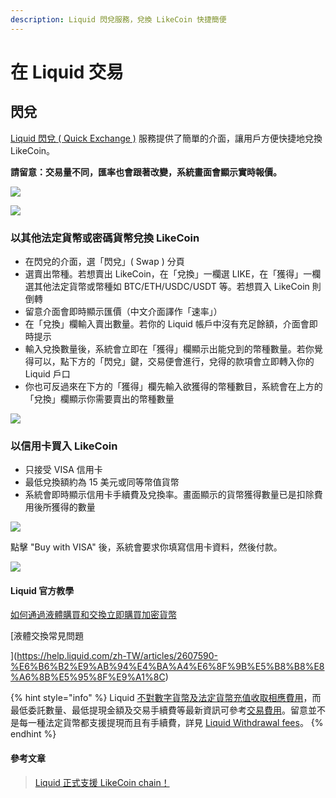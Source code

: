 ```yaml
---
description: Liquid 閃兌服務，兌換 LikeCoin 快捷簡便
---
```


# 在 Liquid 交易

## 閃兌

[Liquid 閃兌 \( Quick Exchange \)](https://app.liquid.com/quick-exchange) 服務提供了簡單的介面，讓用戶方便快捷地兌換 LikeCoin。

**請留意：交易量不同，匯率也會跟著改變，系統畫面會顯示實時報價。**

![](../../.gitbook/assets/quick-exchange-1%20%281%29.png)

![](../../.gitbook/assets/liquid-qe.gif)

### 以其他法定貨幣或密碼貨幣兌換 LikeCoin

* 在閃兌的介面，選「閃兌」\( Swap \) 分頁
* 選賣出幣種。若想賣出 LikeCoin，在「兌換」一欄選 LIKE，在「獲得」一欄選其他法定貨幣或幣種如 BTC/ETH/USDC/USDT 等。若想買入 LikeCoin 則倒轉
* 留意介面會即時顯示匯價（中文介面譯作「速率」）
* 在「兌換」欄輸入賣出數量。若你的 Liquid 帳戶中沒有充足餘額，介面會即時提示
* 輸入兌換數量後，系統會立即在「獲得」欄顯示出能兌到的幣種數量。若你覺得可以，點下方的「閃兌」鍵，交易便會進行，兌得的款項會立即轉入你的 Liquid 戶口
* 你也可反過來在下方的「獲得」欄先輸入欲獲得的幣種數目，系統會在上方的「兌換」欄顯示你需要賣出的幣種數量

![](../../.gitbook/assets/quick-exchange-2%20%281%29.png)

### 以信用卡買入 LikeCoin

* 只接受 VISA 信用卡
* 最低兌換額約為 15 美元或同等幣值貨幣
* 系統會即時顯示信用卡手續費及兌換率。畫面顯示的貨幣獲得數量已是扣除費用後所獲得的數量

![](../../.gitbook/assets/quick-exchange-3%20%281%29.png)

點擊 "Buy with VISA" 後，系統會要求你填寫信用卡資料，然後付款。

![](../../.gitbook/assets/quick-exchange-4%20%281%29.png)

#### Liquid 官方教學

[如何通過液體購買和交換立即購買加密貨幣](https://help.liquid.com/zh-TW/articles/5143957-%E5%A6%82%E4%BD%95%E9%80%9A%E9%81%8E%E6%B6%B2%E9%AB%94%E8%B3%BC%E8%B2%B7%E5%92%8C%E4%BA%A4%E6%8F%9B%E7%AB%8B%E5%8D%B3%E8%B3%BC%E8%B2%B7%E5%8A%A0%E5%AF%86%E8%B2%A8%E5%B9%A3)

[液體交換常見問題](https://help.liquid.com/zh-TW/articles/2607590-%E6%B6%B2%E9%AB%94%E4%BA%A4%E6%8F%9B%E5%B8%B8%E8%A6%8B%E5%95%8F%E9%A1%8C)

{% hint style="info" %}
Liquid [不對數字貨幣及法定貨幣充值收取相應費用](https://help.liquid.com/en/articles/3297509-deposit-fees)，而最低委託數量、最低提現金額及交易手續費等最新資訊可參考[交易費用](https://www.liquid.com/zhtw/fees/)。留意並不是每一種法定貨幣都支援提現而且有手續費，詳見 [Liquid Withdrawal fees](https://help.liquid.com/en/articles/3297510-withdrawal-fees)。
{% endhint %}

#### 參考文章

> [Liquid 正式支援 LikeCoin chain！](https://matters.news/@likecoin/liquid-%E6%AD%A3%E5%BC%8F%E6%94%AF%E6%8F%B4-like-coin-chain-bafyreiavjar7b7ao7qxjb7b3szr4xl7tyxity4ddm7dwobnv63rwmjfdiq)

